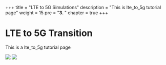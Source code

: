 +++
title = "LTE to 5G Simulations"
description = "This is lte_to_5g tutorial page"
weight = 15 
pre = "<b>3. </b>"
chapter = true
+++

# LTE to 5G Transition

This is a lte_to_5g tutorial page

![](/images/hack4easy/5G_wifi_spectrum_simulator.png)
![](/images/hack4easy/LTE_to_5G.png)


